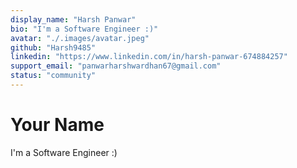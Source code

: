 ```yaml
---
display_name: "Harsh Panwar"
bio: "I'm a Software Engineer :)"
avatar: "./.images/avatar.jpeg"
github: "Harsh9485"
linkedin: "https://www.linkedin.com/in/harsh-panwar-674884257"
support_email: "panwarharshwardhan67@gmail.com"
status: "community"
---
```


# Your Name

I'm a Software Engineer :)
